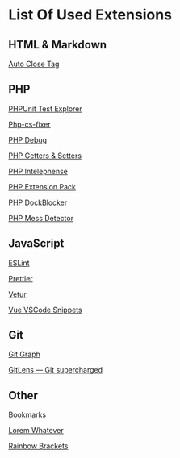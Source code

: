 <h1>List Of Used Extensions</h1>

<h2>HTML & Markdown</h2>

[Auto Close Tag](https://marketplace.visualstudio.com/items?itemName=formulahendry.auto-close-tag)


<h2>PHP</h2>

[PHPUnit Test Explorer](https://marketplace.visualstudio.com/items?itemName=recca0120.vscode-phpunit)

[Php-cs-fixer](https://marketplace.visualstudio.com/items?itemName=junstyle.php-cs-fixer)

[PHP Debug](https://marketplace.visualstudio.com/items?itemName=felixfbecker.php-debug)

[PHP Getters & Setters](https://marketplace.visualstudio.com/items?itemName=phproberto.vscode-php-getters-setters)

[PHP Intelephense](https://marketplace.visualstudio.com/items?itemName=phproberto.vscode-php-getters-setters)

[PHP Extension Pack](https://marketplace.visualstudio.com/items?itemName=felixfbecker.php-pack)

[PHP DockBlocker](https://marketplace.visualstudio.com/items?itemName=neilbrayfield.php-docblocker)

[PHP Mess Detector](https://marketplace.visualstudio.com/items?itemName=ecodes.vscode-phpmd)

<h2>JavaScript</h2>

[ESLint](https://marketplace.visualstudio.com/items?itemName=dbaeumer.vscode-eslint)

[Prettier](https://marketplace.visualstudio.com/items?itemName=esbenp.prettier-vscode)

[Vetur](https://marketplace.visualstudio.com/items?itemName=octref.vetur)

[Vue VSCode Snippets](https://marketplace.visualstudio.com/items?itemName=sdras.vue-vscode-snippets)

<h2>Git</h2>

[Git Graph](https://marketplace.visualstudio.com/items?itemName=mhutchie.git-graph)

[GitLens — Git supercharged](https://marketplace.visualstudio.com/items?itemName=eamodio.gitlens)

<h2>Other</h2>

[Bookmarks](https://marketplace.visualstudio.com/items?itemName=alefragnani.Bookmarks)

[Lorem Whatever](https://marketplace.visualstudio.com/items?itemName=jobe451.lorem-whatever)

[Rainbow Brackets](https://marketplace.visualstudio.com/items?itemName=2gua.rainbow-brackets)
